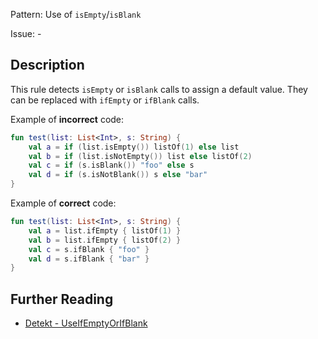 Pattern: Use of `isEmpty`/`isBlank`

Issue: -

## Description

This rule detects `isEmpty` or `isBlank` calls to assign a default value. They can be replaced with `ifEmpty` or `ifBlank` calls.

Example of **incorrect** code:

```kotlin
fun test(list: List<Int>, s: String) {
    val a = if (list.isEmpty()) listOf(1) else list
    val b = if (list.isNotEmpty()) list else listOf(2)
    val c = if (s.isBlank()) "foo" else s
    val d = if (s.isNotBlank()) s else "bar"
}
```

Example of **correct** code:

```kotlin
fun test(list: List<Int>, s: String) {
    val a = list.ifEmpty { listOf(1) }
    val b = list.ifEmpty { listOf(2) }
    val c = s.ifBlank { "foo" }
    val d = s.ifBlank { "bar" }
}
```

## Further Reading

* [Detekt - UseIfEmptyOrIfBlank](https://detekt.github.io/detekt/style.html#useifemptyorifblank)